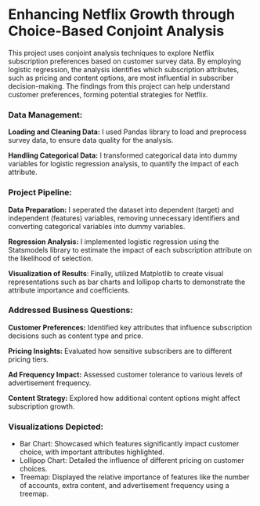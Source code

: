 # Enhancing Netflix Growth through Choice-Based Conjoint Analysis

This project uses conjoint analysis techniques to explore Netflix subscription preferences based on customer survey data. By employing logistic regression, the analysis identifies which subscription attributes, such as pricing and content options, are most influential in subscriber decision-making. The findings from this project can help understand customer preferences, forming potential strategies for Netflix.

### Data Management:

**Loading and Cleaning Data:** I used Pandas library to load and preprocess survey data, to ensure data quality for the analysis.

**Handling Categorical Data:** I transformed categorical data into dummy variables for logistic regression analysis, to quantify the impact of each attribute.

### Project Pipeline:

**Data Preparation:** I seperated the dataset into dependent (target) and independent (features) variables, removing unnecessary identifiers and converting categorical variables into dummy variables.

**Regression Analysis:** I implemented logistic regression using the Statsmodels library to estimate the impact of each subscription attribute on the likelihood of selection.

**Visualization of Results**: Finally, utilized Matplotlib to create visual representations such as bar charts and lollipop charts to demonstrate the attribute importance and coefficients.

### Addressed Business Questions:

**Customer Preferences:** Identified key attributes that influence subscription decisions such as content type and price.

**Pricing Insights:** Evaluated how sensitive subscribers are to different pricing tiers.

**Ad Frequency Impact:** Assessed customer tolerance to various levels of advertisement frequency.

**Content Strategy:** Explored how additional content options might affect subscription growth.

### Visualizations Depicted:
- Bar Chart: Showcased which features significantly impact customer choice, with important attributes highlighted.
- Lollipop Chart: Detailed the influence of different pricing on customer choices.
- Treemap: Displayed the relative importance of features like the number of accounts, extra content, and advertisement frequency using a treemap.
